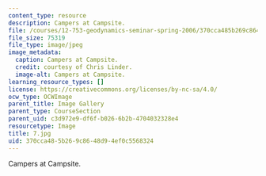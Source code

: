 ```yaml
---
content_type: resource
description: Campers at Campsite.
file: /courses/12-753-geodynamics-seminar-spring-2006/370cca485b269c8648d94ef0c5568324_7.jpg
file_size: 75319
file_type: image/jpeg
image_metadata:
  caption: Campers at Campsite.
  credit: courtesy of Chris Linder.
  image-alt: Campers at Campsite.
learning_resource_types: []
license: https://creativecommons.org/licenses/by-nc-sa/4.0/
ocw_type: OCWImage
parent_title: Image Gallery
parent_type: CourseSection
parent_uid: c3d972e9-df6f-b026-6b2b-4704032328e4
resourcetype: Image
title: 7.jpg
uid: 370cca48-5b26-9c86-48d9-4ef0c5568324
---
```

Campers at Campsite.